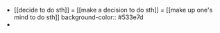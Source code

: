 - [[decide to do sth]] = [[make a decision to do sth]] = [[make up one's mind to do sth]]
  background-color:: #533e7d
-